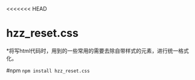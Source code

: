 <<<<<<< HEAD
# hzz_reset.css
  *将写html代码时，用到的一些常用的需要去除自带样式的元素，进行统一格式化。

#npm
`npm install hzz_reset.css`

